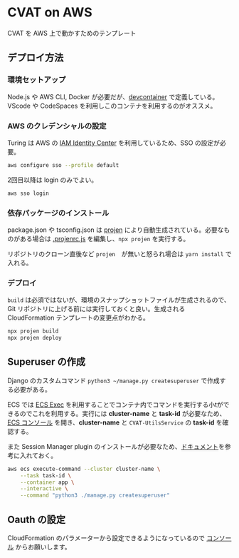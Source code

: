 # CVAT on AWS

CVAT を AWS 上で動かすためのテンプレート

## デプロイ方法

### 環境セットアップ

Node.js や AWS CLI, Docker が必要だが、[devcontainer](./.devcontainer.json) で定義している。VScode や CodeSpaces を利用しこのコンテナを利用するのがオススメ。

### AWS のクレデンシャルの設定

Turing は AWS の [IAM Identity Center](https://aws.amazon.com/jp/iam/identity-center/) を利用しているため、SSO の設定が必要。

```bash
aws configure sso --profile default
```

2回目以降は login のみでよい。

```bash
aws sso login
```

### 依存パッケージのインストール

package.json や tsconfig.json は [projen](https://github.com/projen/projen) により自動生成されている。必要なものがある場合は [.projenrc.js](./.projenrc.js) を編集し、`npx projen` を実行する。

リポジトリのクローン直後など `projen`　が無いと怒られ場合は `yarn install` で入れる。

### デプロイ

`build` は必須ではないが、環境のスナップショットファイルが生成されるので、Git リポジトリに上げる前には実行しておくと良い。生成される CloudFormation テンプレートの変更点がわかる。

```bash
npx projen build
npx projen deploy
```

## Superuser の作成

Django のカスタムコマンド `python3 ~/manage.py createsuperuser` で作成する必要がある。

ECS では [ECS Exec](https://docs.aws.amazon.com/ja_jp/AmazonECS/latest/userguide/ecs-exec.html) を利用することでコンテナ内でコマンドを実行する小tができるのでこれを利用する。実行には **cluster-name** と **task-id** が必要なため、[ECS コンソール](https://us-west-2.console.aws.amazon.com/ecs/v2/clusters?region=us-west-2) を開き、**cluster-name** と `CVAT-UtilsService` の **task-id** を確認する。

また Session Manager plugin のインストールが必要なため、[ドキュメント](https://docs.aws.amazon.com/systems-manager/latest/userguide/session-manager-working-with-install-plugin.html#install-plugin-debian)を参考に入れておく。

```bash
aws ecs execute-command --cluster cluster-name \
    --task task-id \
    --container app \
    --interactive \
    --command "python3 ./manage.py createsuperuser"
```

## Oauth の設定

CloudFormation のパラメーターから設定できるようになっているので [コンソール](https://us-west-2.console.aws.amazon.com/cloudformation/home?region=us-west-2#/stacks) からお願いします。
